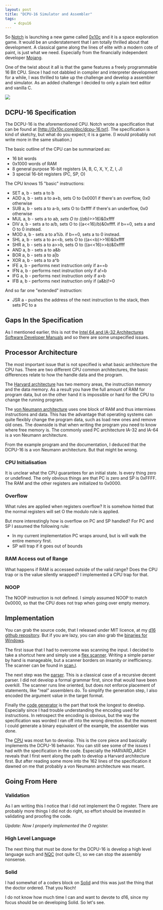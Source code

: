 ```yaml
---
layout: post
title: "DCPU-16 Simulator and Assembler"
tags:
    - dcpu16
---
```


So [Notch] is launching a new game called [0x10c] and it is a space exploration 
game. It would be an understatement that I am totally thrilled about that 
development. A classical game along the lines of elite with a modern cote of 
paint, is just what we need. Especially from the financially independent 
developer [Mojang].

One of the twist about it all is that the game features a freely programmable
16 Bit CPU. Since I had not dabbled in compiler and interpreter development
for a while, I was thrilled to take up the challenge and develop a assembler and
simulator. As an added challenge I decided to only a plain text editor and 
vanilla C. 

<img src="/media/dcpu16-chalange.png">

<!--more-->

## DCPU-16 Specification

The DCPU-16 is the aforementioned CPU. Notch wrote a specification that can be 
found at [http://0x10c.com/doc/dcpu-16.txt]. The specification is kind of 
sketchy, but what do you expect; it is a game. (I would probably not write more
in the same situation.)

The basic outline of the CPU can be summarized as:

* 16 bit words
* 0x1000 words of RAM
* 8 general purpose 16-bit registers (A, B, C, X, Y, Z, I, J)
* 3 special 16-bit registers (PC, SP, O)

The CPU knows 15 "basic" instructions:

* SET a, b - sets a to b
* ADD a, b - sets a to a+b, sets O to 0x0001 if there's an overflow, 0x0 otherwise
* SUB a, b - sets a to a-b, sets O to 0xffff if there's an underflow, 0x0 otherwise
* MUL a, b - sets a to a*b, sets O to ((a*b)>>16)&0xffff
* DIV a, b - sets a to a/b, sets O to ((a<<16)/b)&0xffff. if b==0, sets a and O to 0 instead.
* MOD a, b - sets a to a%b. if b==0, sets a to 0 instead.
* SHL a, b - sets a to a<<b, sets O to ((a<<b)>>16)&0xffff
* SHR a, b - sets a to a>>b, sets O to ((a<<16)>>b)&0xffff
* AND a, b - sets a to a&b
* BOR a, b - sets a to a|b
* XOR a, b - sets a to a^b
* IFE a, b - performs next instruction only if a==b
* IFN a, b - performs next instruction only if a!=b
* IFG a, b - performs next instruction only if a>b
* IFB a, b - performs next instruction only if (a&b)!=0

And so far one "extended" instruction:

* JSR a - pushes the address of the next instruction to the stack, then sets PC to a

## Gaps In the Specification

As I mentioned earlier, this is not the 
[Intel 64 and IA-32 Architectures Software Developer Manuals][IAM] and so
there are some unspecified issues.

## Processor Architecture

The most important issue that is not specified is what basic architecture 
the CPU has. There are two different CPU common architectures, the basic 
differences relate to how the handle data and the program.

The [Harvard architecture] has two memory areas, the instruction memory and the 
data memory. As a result you have the full amount of RAM for program data, but
on the other hand it is impossible or hard for the CPU to change the running
program.

[Harvard architecture]: https://en.wikipedia.org/wiki/Harvard_architecture

The [von Neumann architecture] uses one block of RAM and thus intermixes 
instructions and data. This has the advantage that operating systems can quite
flexibly change the program data, such as load new ones and remove old ones. 
The downside is that when writing the program you need to know where free memory
is. The commonly used PC architecture IA-32 and IA-64 is a von Neumann 
architecture.

[von Neumann architecture]: https://en.wikipedia.org/wiki/Von_Neumann_architecture

From the example program and the documentation, I deduced that the DCPU-16 is
a von Neumann architecture. But that might be wrong.

### CPU Initialisation

It is unclear what the CPU guarantees for an initial state. Is every thing zero
or undefined. The only obvious things are that PC is zero and SP is 0xFFFF. 
The RAM and the other registers are initialized to 0x0000. 

### Overflow

What rules are applied when registers overflow? It is somehow hinted that the 
normal registers will set O the modulo rule is applied. 

But more interestingly how is overflow on PC and SP handled? For PC and SP I 
assumed the following rule:

* In my current implementation PC wraps around, but is will walk the entire 
  memory first. 
* SP will trap if it goes out of bounds

### RAM Access out of Range

What happens if RAM is accessed outside of the valid range? Does the CPU trap or
is the value silently wrapped? I implemented a CPU trap for that.

### NOOP

The NOOP instruction is not defined. I simply assumed NOOP to match 0x0000, so
that the CPU does not trap when going over empty memory.

## Implementation

You can grab the source code, that I released under MIT licence, at my [d16 github 
repository][d16]. But if you are lazy, you can also grab the [binaries for Windows]. 

The first issue that I had to overcome was scanning the input. I decided to take 
a shortcut here and simply use a [flex scanner]. Writing a simple parser by 
hand is manageable, but a scanner borders on insanity or inefficiency. The 
scanner can be found in [scan.l].

The next step was the [parser]. This is a classical case of a recursive decent 
parser. I did not develop a formal grammar first, since that would have been 
overkill. The scanner runs line oriented, but does not enforce placement of
statements, like "real" assemblers do. To simplify the generation step, I also
encoded the argument value in the target format. 

Finally the [code generator] is the part that took the longest to develop. 
Especially since I had trouble understanding the encoding used for instructions. 
In retrospect the encoding is obvious, but the way the specification was worded
I ran off into the wrong direction. But the moment I could generate a binary 
equivalent of the example, the assembler was done.

The [CPU] was most fun to develop. This is the core piece and basically 
implements the DCPU-16 behavior. You can still see some of the issues I had
with the specification in the code. Especially the HARVARD_ARCH reveals that
I first went along the path to develop a Harvard architecture first. But after
reading some more into the 162 lines of the specification it dawned on me that
probably a von Neumann architecture was meant. 

## Going From Here

### Validation

As I am writing this I notice that I did not implement the O register. There 
are probably more things I did not do right, so effort should be invested in
validating and proofing the code.

*Update: Now I properly implemented the O register.*

### High Level Language

The next thing that must be done for the DCPU-16 is develop a high level 
language such and [NQC] \(not quite C\), so we can stop the assembly nonsense. 

### Solid

I had somewhat of a coders block on [Solid] and this was just the thing that
the doctor ordered. That you Noch!  

I do not know how much time I can and want to devote to d16, since my focus should
be on developing Solid. So let's see.

[Notch]: http://twitter.com/#!/notch
[0x10c]: http://0x10c.com/
[Mojang]: http://www.mojang.com/
[http://0x10c.com/doc/dcpu-16.txt]: http://0x10c.com/doc/dcpu-16.txt
[IAM]: http://www.intel.com/content/www/us/en/processors/architectures-software-developer-manuals.html
[d16]: https://github.com/rioki/d16
[binaries for Windows]: https://github.com/downloads/rioki/d16/d16-2012-04-08.zip
[flex scanner]: http://flex.sourceforge.net/
[scan.l]: https://github.com/rioki/d16/blob/master/scan.l
[parser]: https://github.com/rioki/d16/blob/master/parse.c
[code generator]: https://github.com/rioki/d16/blob/master/generate.c
[CPU]: https://github.com/rioki/d16/blob/master/cpu.c
[Solid]: /2012/03/16/solid-indev1.html
[NQC]: http://bricxcc.sourceforge.net/nqc/
